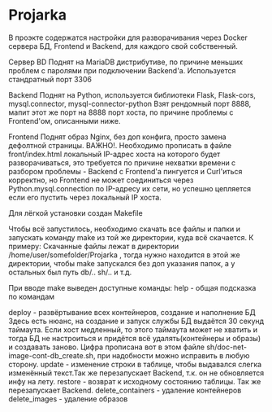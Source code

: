 # Projarka
В проэкте содержатся настройки для разворачивания через Docker сервера БД, Frontend и Backend, для каждого свой собственный.

Сервер BD
Поднят на MariaDB дистрибутиве, по причине меньших проблем с паролями при подключении Backend'a.
Используется стандратный порт 3306

Backend
Поднят на Python, используется библиотеки Flask, Flask-cors, mysql.connector, mysql-connector-python
Взят рендомный порт 8888, мапит этот же порт на 8888 порт хоста, по причине проблемы с Frontend'ом, описанными ниже.

Frontend
Поднят образ Nginx, без доп конфига, просто замена дефолтной страницы.
ВАЖНО!. Необходимо прописать в файле front/index.html локальный IP-адрес хоста на которого будет разворачиваться, это требуется по причине нехватки времени с разбором проблемы -  Backend с Frontend'a  пингуется и Curl'иться корректно, но Frontend не может соединиться через Python.mysql.connection по IP-адресу их сети, но успешно цепляется если его пустить через локальный IP хоста.

Для лёгкой установки создан Makefile

Чтобы  всё запустилось, необходимо скачать все файлы и папки и запускать команду make из той же директории, куда всё скачается.
К примеру: Скачанные файлы лежат в директории /home/user/somefolder/Projarka , тогда нужно находится в этой же директории, чтобы make запускался без доп указания папок, а у остальных был путь db/.. sh/.. и т.д.

При вводе make выведен доступные команды: 
help - общая подсказка по командам

deploy - развёртывание всех контейнеров, создание и наполнение БД 
Здесь есть нюанс, на создание и запуск службы БД выдаётся 30 секунд таймаута. Если хост медленный, то этого таймаута может не хватить и тогда БД не настроиться и придётся всё удалять(контейнеры и образы) и создавать заново. Цифра прописана вот в этом файле sh/doc-net-image-cont-db_create.sh, при надобности можно исправить в любую сторону.
update - изменение строки в таблице, чтобы выдавался слегка изменённый текст.Так же перезапускает Backend, т.к. он не обновляется инфу на лету.
restore - возврат к исходному состоянию таблицы. Так же перезапускает Backend.
delete_containers - удаление контейнеров
delete_images - удаление образов
